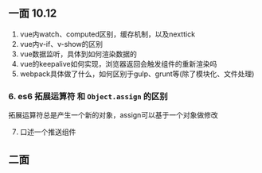 ## 一面 10.12
1. vue内watch、computed区别，缓存机制，以及nexttick
2. vue内v-if、v-show的区别
3. vue数据监听，具体到如何渲染数据的
4. vue的keepalive如何实现，浏览器返回会触发组件的重新渲染吗
5. webpack具体做了什么，如何区别于gulp、grunt等(除了模块化、文件处理)
### 6. es6 拓展运算符 和 `Object.assign` 的区别
拓展运算符总是产生一个新的对象，assign可以基于一个对象做修改

7. 口述一个推送组件

## 二面